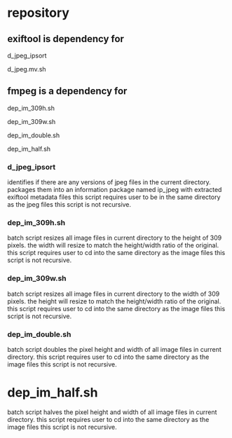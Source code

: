 # repository
## exiftool is dependency for
d_jpeg_ipsort

d_jpeg.mv.sh
## fmpeg is a dependency for
dep_im_309h.sh

dep_im_309w.sh

dep_im_double.sh

dep_im_half.sh  
### d_jpeg_ipsort
identifies if there are any versions of jpeg files in the current directory.
packages them into an information package named ip_jpeg with extracted exiftool metadata files
this script requires user to be in the same directory as the jpeg files
this script is not recursive. 
### dep_im_309h.sh
batch script
resizes all image files in current directory to the height of 309 pixels. 
the width will resize to match the height/width ratio of the original.
this script requires user to cd into the same directory as the image files
this script is not recursive.
### dep_im_309w.sh
batch script
resizes all image files in current directory to the width of 309 pixels. 
the height will resize to match the height/width ratio of the original.
this script requires user to cd into the same directory as the image files
this script is not recursive.
### dep_im_double.sh
batch script
doubles the pixel height and width of all image files in current directory. 
this script requires user to cd into the same directory as the image files
this script is not recursive.
# dep_im_half.sh
batch script
halves the pixel height and width of all image files in current directory. 
this script requires user to cd into the same directory as the image files
this script is not recursive.
